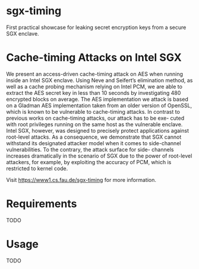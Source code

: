# sgx-timing
First practical showcase for leaking secret encryption keys from a secure SGX enclave.

# Cache-timing Attacks on Intel SGX

We present an access-driven cache-timing attack on AES
when running inside an Intel SGX enclave. Using Neve
and Seifert’s elimination method, as well as a cache probing
mechanism relying on Intel PCM, we are able to extract the
AES secret key in less than 10 seconds by investigating 480
encrypted blocks on average. The AES implementation we
attack is based on a Gladman AES implementation taken
from an older version of OpenSSL, which is known to be
vulnerable to cache-timing attacks. In contrast to previous
works on cache-timing attacks, our attack has to be exe-
cuted with root privileges running on the same host as the
vulnerable enclave. Intel SGX, however, was designed to
precisely protect applications against root-level attacks. As
a consequence, we demonstrate that SGX cannot withstand
its designated attacker model when it comes to side-channel
vulnerabilities. To the contrary, the attack surface for side-
channels increases dramatically in the scenario of SGX due to
the power of root-level attackers, for example, by exploiting
the accuracy of PCM, which is restricted to kernel code.

Visit https://www1.cs.fau.de/sgx-timing for more information.

# Requirements

TODO

# Usage

TODO

